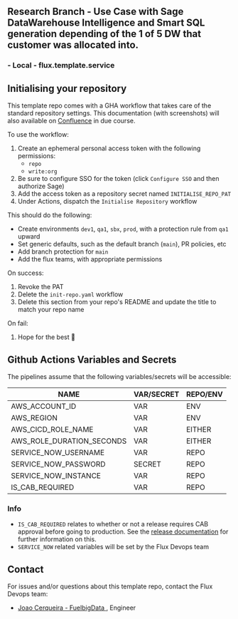 ## Research Branch - Use Case with Sage DataWarehouse Intelligence and Smart SQL generation depending of the 1 of 5 DW that customer was allocated into.

### - Local - flux.template.service

## Initialising your repository

This template repo comes with a GHA workflow that takes care of the standard repository settings. This documentation (with screenshots) will also available on [Confluence](#) in due course.

To use the workflow:

1. Create an ephemeral personal access token with the following permissions:
   - `repo`
   - `write:org`
2. Be sure to configure SSO for the token (click `Configure SSO` and then authorize Sage)
3. Add the access token as a repository secret named `INITIALISE_REPO_PAT`
4. Under Actions, dispatch the `Initialise Repository` workflow

This should do the following:

- Create environments `dev1`, `qa1`, `sbx`, `prod`, with a protection rule from `qa1` upward
- Set generic defaults, such as the default branch (`main`), PR policies, etc
- Add branch protection for `main`
- Add the flux teams, with appropriate permissions

On success:

1. Revoke the PAT
2. Delete the `init-repo.yaml` workflow
3. Delete this section from your repo's README and update the title to match your repo name

On fail:

1. Hope for the best 🥹

## Github Actions Variables and Secrets

The pipelines assume that the following variables/secrets will be accessible:

| NAME                      | VAR/SECRET | REPO/ENV |
| ------------------------- | ---------- | -------- |
| AWS_ACCOUNT_ID            | VAR        | ENV      |
| AWS_REGION                | VAR        | ENV      |
| AWS_CICD_ROLE_NAME        | VAR        | EITHER   |
| AWS_ROLE_DURATION_SECONDS | VAR        | EITHER   |
| SERVICE_NOW_USERNAME      | VAR        | REPO     |
| SERVICE_NOW_PASSWORD      | SECRET     | REPO     |
| SERVICE_NOW_INSTANCE      | VAR        | REPO     |
| IS_CAB_REQUIRED           | VAR        | REPO     |

### Info

- `IS_CAB_REQUIRED` relates to whether or not a release requires CAB approval before going to production. See the [release documentation][1] for further information on this.
- `SERVICE_NOW` related variables will be set by the Flux Devops team

## Contact

For issues and/or questions about this template repo, contact the Flux Devops team:

- [Joao Cerqueira - FuelbigData ](mailto:joao@fuelbigdata.com), Engineer

[1]: https://confluence.sage.com/display/CODP/Release+Process
